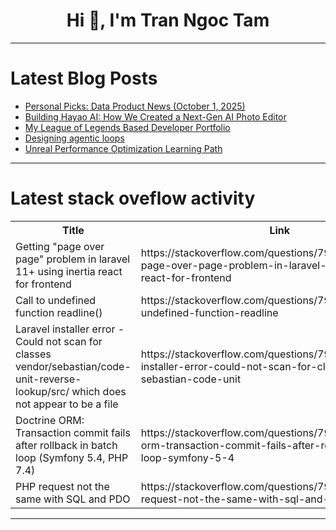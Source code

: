 <h1 align="center">Hi 👋, I'm Tran Ngoc Tam</h1>

---

# Latest Blog Posts 
<!-- BLOG-POST-LIST:START -->
- [Personal Picks: Data Product News &lpar;October 1, 2025&rpar;](https://dev.to/sagara/personal-picks-data-product-news-october-1-2025-2p0a)
- [Building Hayao AI: How We Created a Next-Gen AI Photo Editor](https://dev.to/jianping_liu/building-hayao-ai-how-we-created-a-next-gen-ai-photo-editor-1di7)
- [My League of Legends Based Developer Portfolio](https://dev.to/ctrlaltbachata/my-league-of-legends-based-developer-portfolio-5fdb)
- [Designing agentic loops](https://dev.to/technoblogger14o3/designing-agentic-loops-4f3k)
- [Unreal Performance Optimization Learning Path](https://dev.to/seongcheoljeon/unreal-performance-optimization-learning-path-1k90)
<!-- BLOG-POST-LIST:END -->

---

# Latest stack oveflow activity
<table>
  <tr><th>Title</th><th>Link</th></tr>
  <!-- STACKOVERFLOW:START --><tr><td>Getting &quot;page over page&quot; problem in laravel 11+ using inertia react for frontend</td><td>https://stackoverflow.com/questions/79779518/getting-page-over-page-problem-in-laravel-11-using-inertia-react-for-frontend</td></tr><tr><td>Call to undefined function readline&lpar;&rpar;</td><td>https://stackoverflow.com/questions/79779410/call-to-undefined-function-readline</td></tr><tr><td>Laravel installer error - Could not scan for classes vendor/sebastian/code-unit-reverse-lookup/src/ which does not appear to be a file</td><td>https://stackoverflow.com/questions/79779218/laravel-installer-error-could-not-scan-for-classes-vendor-sebastian-code-unit</td></tr><tr><td>Doctrine ORM: Transaction commit fails after rollback in batch loop &lpar;Symfony 5.4, PHP 7.4&rpar;</td><td>https://stackoverflow.com/questions/79779193/doctrine-orm-transaction-commit-fails-after-rollback-in-batch-loop-symfony-5-4</td></tr><tr><td>PHP request not the same with SQL and PDO</td><td>https://stackoverflow.com/questions/79779188/php-request-not-the-same-with-sql-and-pdo</td></tr><!-- STACKOVERFLOW:END -->
</table>

---


